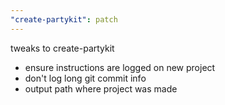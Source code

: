 ```yaml
---
"create-partykit": patch
---
```


tweaks to create-partykit

- ensure instructions are logged on new project
- don't log long git commit info
- output path where project was made
